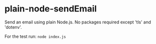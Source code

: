 # plain-node-sendEmail
Send an email using plain Node.js. No packages required except 'tls' and 'dotenv'.

For the test run: `node index.js`
  

